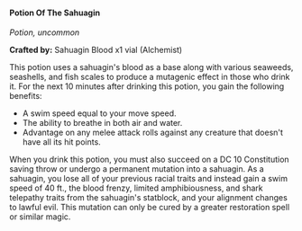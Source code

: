 #### Potion Of The Sahuagin
_Potion, uncommon_

**Crafted by:** Sahuagin Blood x1 vial (Alchemist)

This potion uses a sahuagin's blood as a base along with various seaweeds, seashells, and fish scales to produce a mutagenic effect in those who drink it. For the next 10 minutes after drinking this potion, you gain the following benefits:
- A swim speed equal to your move speed.
- The ability to breathe in both air and water.
- Advantage on any melee attack rolls against any creature that doesn't have all its hit points.

When you drink this potion, you must also succeed on a DC 10 Constitution saving throw or undergo a permanent mutation into a sahuagin. As a sahuagin, you lose all of your previous racial traits and instead gain a swim speed of 40 ft., the blood frenzy, limited amphibiousness, and shark telepathy traits from the sahuagin's statblock, and your alignment changes to lawful evil. This mutation can only be cured by a greater restoration spell or similar magic.